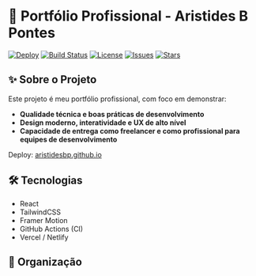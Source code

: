 # 🚀 Portfólio Profissional - Aristides B Pontes

[![Deploy](https://img.shields.io/github/deployments/SeuUsuario/SeuRepo/production?label=Deploy)](https://SeuSite.com)
[![Build Status](https://github.com/SeuUsuario/SeuRepo/actions/workflows/ci.yml/badge.svg)](https://github.com/SeuUsuario/SeuRepo/actions)
[![License](https://img.shields.io/github/license/SeuUsuario/SeuRepo.svg)](LICENSE)
[![Issues](https://img.shields.io/github/issues/SeuUsuario/SeuRepo.svg)](https://github.com/SeuUsuario/SeuRepo/issues)
[![Stars](https://img.shields.io/github/stars/SeuUsuario/SeuRepo.svg)](https://github.com/SeuUsuario/SeuRepo/stargazers)

## ✨ Sobre o Projeto

Este projeto é meu portfólio profissional, com foco em demonstrar:
- **Qualidade técnica e boas práticas de desenvolvimento**  
- **Design moderno, interatividade e UX de alto nível**  
- **Capacidade de entrega como freelancer e como profissional para equipes de desenvolvimento**

Deploy: [aristidesbp.github.io](https://arsitidesbp.github.io)

## 🛠️ Tecnologias

- React
- TailwindCSS
- Framer Motion
- GitHub Actions (CI)
- Vercel / Netlify

## 📂 Organização
